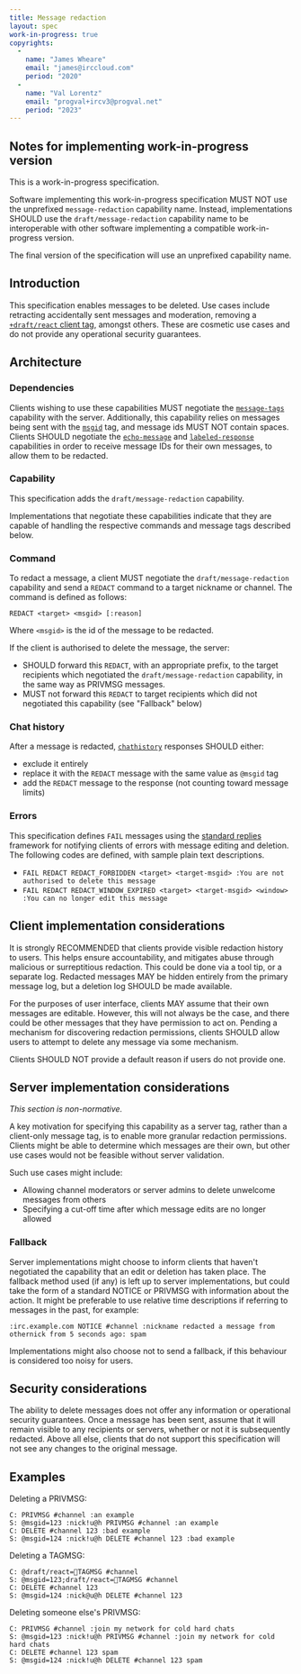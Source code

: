 ```yaml
---
title: Message redaction
layout: spec
work-in-progress: true
copyrights:
  -
    name: "James Wheare"
    email: "james@irccloud.com"
    period: "2020"
  -
    name: "Val Lorentz"
    email: "progval+ircv3@progval.net"
    period: "2023"
---
```


## Notes for implementing work-in-progress version

This is a work-in-progress specification.

Software implementing this work-in-progress specification MUST NOT use the
unprefixed `message-redaction` capability name.
Instead, implementations SHOULD use the `draft/message-redaction` capability
name to be interoperable with other software implementing a compatible
work-in-progress version.

The final version of the specification will use an unprefixed capability name.

## Introduction

This specification enables messages to be deleted.
Use cases include retracting accidentally sent messages and moderation,
removing a [`+draft/react` client tag][], amongst others.
These are cosmetic use cases and do not provide any operational security
guarantees.

## Architecture

### Dependencies

Clients wishing to use these capabilities MUST negotiate the [`message-tags`][]
capability with the server.
Additionally, this capability relies on messages being sent with the
[`msgid`][] tag, and message ids MUST NOT contain spaces.
Clients SHOULD negotiate the [`echo-message`][] and [`labeled-response`][]
capabilities in order to receive message IDs for their own messages, to allow
them to be redacted.


### Capability

This specification adds the `draft/message-redaction` capability.

Implementations that negotiate these capabilities indicate that they are
capable of handling the respective commands and message tags described below.


### Command

To redact a message, a client MUST negotiate the `draft/message-redaction`
capability and send a `REDACT` command to a target nickname or channel.
The command is defined as follows:

    REDACT <target> <msgid> [:reason]

Where `<msgid>` is the id of the message to be redacted.

If the client is authorised to delete the message, the server:

* SHOULD forward this `REDACT`, with an appropriate prefix, to the target
  recipients which negotiated the `draft/message-redaction` capability, in the
  same way as PRIVMSG messages.
* MUST not forward this `REDACT` to target recipients which did not negotiated
  this capability (see "Fallback" below)

### Chat history

After a message is redacted, [`chathistory`][] responses SHOULD either:

* exclude it entirely
* replace it with the `REDACT` message with the same value as `@msgid` tag
* add the `REDACT` message to the response (not counting toward message limits)

### Errors

This specification defines `FAIL` messages using the [standard replies][]
framework for notifying clients of errors with message editing and deletion.
The following codes are defined, with sample plain text descriptions.

* `FAIL REDACT REDACT_FORBIDDEN <target> <target-msgid> :You are not authorised to delete this message`
* `FAIL REDACT REDACT_WINDOW_EXPIRED <target> <target-msgid> <window> :You can no longer edit this message`

## Client implementation considerations

It is strongly RECOMMENDED that clients provide visible redaction history to users.
This helps ensure accountability, and mitigates abuse through malicious or
surreptitious redaction. This could be done via a tool tip, or a separate log.
Redacted messages MAY be hidden entirely from the primary message log,
but a deletion log SHOULD be made available.

For the purposes of user interface, clients MAY assume that their own messages
are editable.
However, this will not always be the case, and there could be other messages
that they have permission to act on.
Pending a mechanism for discovering redaction permissions, clients SHOULD
allow users to attempt to delete any message via some mechanism.

Clients SHOULD NOT provide a default reason if users do not provide one.

## Server implementation considerations

*This section is non-normative.*

A key motivation for specifying this capability as a server tag, rather than
a client-only message tag, is to enable more granular redaction permissions.
Clients might be able to determine which messages are their own, but other
use cases would not be feasible without server validation.

Such use cases might include:

* Allowing channel moderators or server admins to delete unwelcome messages from others
* Specifying a cut-off time after which message edits are no longer allowed

### Fallback

Server implementations might choose to inform clients that haven't negotiated
the capability that an edit or deletion has taken place.
The fallback method used (if any) is left up to server implementations, but
could take the form of a standard NOTICE or PRIVMSG with information about the
action.
It might be preferable to use relative time descriptions if referring to
messages in the past, for example:

    :irc.example.com NOTICE #channel :nickname redacted a message from othernick from 5 seconds ago: spam

Implementations might also choose not to send a fallback, if this behaviour
is considered too noisy for users.

## Security considerations

The ability to delete messages does not offer any information or operational
security guarantees.
Once a message has been sent, assume that it will remain visible to any
recipients or servers, whether or not it is subsequently redacted.
Above all else, clients that do not support this specification will not see
any changes to the original message.

## Examples

Deleting a PRIVMSG:

    C: PRIVMSG #channel :an example
    S: @msgid=123 :nick!u@h PRIVMSG #channel :an example
    C: DELETE #channel 123 :bad example
    S: @msgid=124 :nick!u@h DELETE #channel 123 :bad example

Deleting a TAGMSG:

    C: @draft/react=🤞TAGMSG #channel
    S: @msgid=123;draft/react=🤞TAGMSG #channel
    C: DELETE #channel 123
    S: @msgid=124 :nick@u@h DELETE #channel 123

Deleting someone else's PRIVMSG:

    C: PRIVMSG #channel :join my network for cold hard chats
    S: @msgid=123 :nick!u@h PRIVMSG #channel :join my network for cold hard chats
    C: DELETE #channel 123 spam
    S: @msgid=124 :nick!u@h DELETE #channel 123 spam


[`echo-message`]: ../extensions/echo-message.html
[`+draft/react` client tag]: ../client-tags/react.html
[`labeled-response`]: ../extensions/labeled-response.html
[standard replies]: ../extensions/standard-replies.html
[`message-tags`]: ../extensions/message-tags.html
[`msgid`]: ../extensions/message-tags.html
[`chathistory`]: ../extensions/message-tags.html
